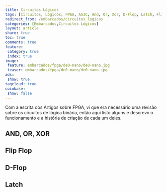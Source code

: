 ```yaml
---
title: Circuitos Lógicos
tags: [Circuitos, Lógicos, FPGA, ASIC, And, Or, Xor, D-Flop, Latch, Flip Flop]
redirect_from: /embarcados/circuitos_logicos
categories: [Embarcados,Circuitos Lógicos]
layout: article
share: true
toc: true
comments: true
feature:
 category: true
 index: true
image:
 feature: embarcados/fpga/de0-nano/de0-nano.jpg
 teaser: embarcados/fpga/de0-nano/de0-nano.jpg
ads: 
 show: true
tagcloud: true
coinbase:
 show: false
---
```


Com a escrita dos Artigos sobre FPGA, vi que era necessário uma revisão sobre os circuitos de lógica binária, então aqui listo alguns e descrevo o funcionamento e a história de criação de cada um deles.

<!--more-->

## AND, OR, XOR

## Flip Flop

## D-Flop

## Latch